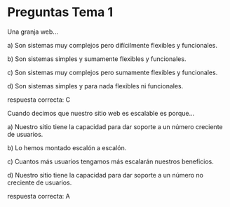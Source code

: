 # Preguntas Tema 1


Una granja web...

 a) Son sistemas muy complejos pero difícilmente flexibles y funcionales.  
 
 b) Son sistemas simples y sumamente flexibles y funcionales.  
 
 c) Son sistemas muy complejos pero sumamente flexibles y funcionales.  
 
 d) Son sistemas simples y para nada flexibles ni funcionales.  
 
 respuesta correcta: C  
 
 
 Cuando decimos que nuestro sitio web es escalable es porque...  
 
 a) Nuestro sitio tiene la capacidad para dar soporte a un número creciente de usuarios.
 
 b) Lo hemos montado escalón a escalón.
 
 c) Cuantos más usuarios tengamos más escalarán nuestros beneficios.
 
 d) Nuestro sitio tiene la capacidad para dar soporte a un número no creciente de usuarios.
 
 respuesta correcta: A
 
